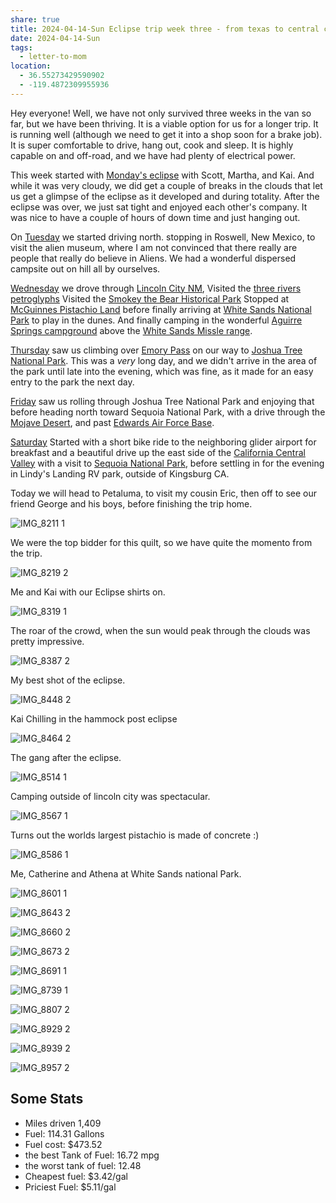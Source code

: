 ```yaml
---
share: true
title: 2024-04-14-Sun Eclipse trip week three - from texas to central california
date: 2024-04-14-Sun
tags:
  - letter-to-mom
location:
  - 36.55273429590902
  - -119.4872309955936
---
```


Hey everyone!  Well, we have not only survived three weeks in the van so far, but we have been thriving.  It is a viable option for us for a longer trip.    It is running well (although we need to get it into a shop soon for a brake job). It is super comfortable to drive, hang out, cook and sleep.  It is highly capable on and off-road, and we have had plenty of electrical power.

This week started with [Monday's eclipse](../trip-reports/2024-04-08-day17-eclipse-day.md) with Scott, Martha, and Kai.  And while it was very cloudy, we did get a couple of breaks in the clouds that let us get a glimpse of the eclipse as it developed and during totality.   After the eclipse was over, we just sat tight and enjoyed each other's company.  It was nice to have a couple of hours of down time and just hanging out.  

On [Tuesday](../trip-reports/2024-04-09-day18-leaving-texas---heading-towards-home.md) we started driving north.  stopping in Roswell, New Mexico, to visit the alien museum, where I am not convinced that there really are people that really do believe in Aliens.   We had a wonderful dispersed campsite out on hill all by ourselves.

[Wednesday](../trip-reports/2024-04-10-day19-lincoln-city---petroglyphs---white-sands.md) we drove through [Lincoln City NM](https://www.legendsofamerica.com/nm-lincoln/), Visited the [three rivers petroglyphs](https://www.blm.gov/visit/three-rivers-petroglyph-site) Visited the [Smokey the Bear Historical Park](https://www.emnrd.nm.gov/sfd/smokey-bear-historical-park/) Stopped at [McGuinnes Pistachio Land](https://pistachioland.com/) before finally arriving at [White Sands National Park](https://www.nps.gov/whsa/index.htm) to play in the dunes.   And finally camping in the wonderful [Aguirre Springs campground](https://www.blm.gov/visit/aguirre-spring-campground) above the [White Sands Missle range](https://home.army.mil/wsmr/).

[Thursday](../trip-reports/2024-04-11-day20-white-sands-area-to-joshua-tree.md) saw us climbing over [Emory Pass](https://www.fs.usda.gov/recarea/gila/recarea/?recid=82313) on our way to [Joshua Tree National Park](https://www.nps.gov/jotr/).  This was a _very_ long day, and we didn't arrive in the area of the park until late into the evening, which was fine, as it made for an easy entry to the park the next day.

[Friday](../trip-reports/2024-04-12-day21-joshua-tree-national-park.md) saw us rolling through Joshua Tree National Park and enjoying that before heading north toward Sequoia National Park, with a drive through the [Mojave Desert](https://en.wikipedia.org/wiki/Mojave_Desert), and past [Edwards Air Force Base](https://www.edwards.af.mil/). 

[Saturday](../trip-reports/2024-04-13-day22-skylark-airport-to-sequoia-national-park.md) Started with a short bike ride to the neighboring glider airport for breakfast and  a beautiful drive up the east side of the [California Central Valley](https://en.wikipedia.org/wiki/Central_Valley_(California))  with a visit to  [Sequoia National Park](https://www.nps.gov/seki), before settling in for the evening in Lindy's Landing RV park, outside of Kingsburg CA.

Today we will head to Petaluma, to visit my cousin Eric, then off to see our friend George and his boys, before finishing the trip home.  


![IMG_8211 1](../attachments/IMG_8211%201.jpeg)

We were the top bidder for this quilt, so we have quite the momento from the trip.

![IMG_8219 2](../attachments/IMG_8219%202.jpeg)

Me and Kai with our Eclipse shirts on.

![IMG_8319 1](../attachments/IMG_8319%201.jpeg)

The roar of the crowd, when the sun would peak through the clouds was pretty impressive.

![IMG_8387 2](../attachments/IMG_8387%202.jpeg)

My best shot of the eclipse.

![IMG_8448 2](../attachments/IMG_8448%202.jpeg)

Kai Chilling in the hammock post eclipse

![IMG_8464 2](../attachments/IMG_8464%202.jpeg)

The gang after the eclipse.

![IMG_8514 1](../attachments/IMG_8514%201.jpeg)

Camping outside of lincoln city was spectacular.

![IMG_8567 1](../attachments/IMG_8567%201.jpeg)

Turns out the worlds largest pistachio is made of concrete :) 

![IMG_8586 1](../attachments/IMG_8586%201.jpeg)

Me, Catherine and Athena at White Sands national Park.

![IMG_8601 1](../attachments/IMG_8601%201.jpeg)

![IMG_8643 2](../attachments/IMG_8643%202.jpeg)

![IMG_8660 2](../attachments/IMG_8660%202.jpeg)

![IMG_8673 2](../attachments/IMG_8673%202.jpeg)

![IMG_8691 1](../attachments/IMG_8691%201.jpeg)

![IMG_8739 1](../attachments/IMG_8739%201.jpeg)

![IMG_8807 2](../attachments/IMG_8807%202.jpeg)

![IMG_8929 2](../attachments/IMG_8929%202.jpeg)

![IMG_8939 2](../attachments/IMG_8939%202.jpeg)

![IMG_8957 2](../attachments/IMG_8957%202.jpeg)


## Some Stats

- Miles driven 1,409
- Fuel: 114.31 Gallons
- Fuel cost: $473.52
- the best Tank of Fuel: 16.72 mpg
- the worst tank of fuel: 12.48
- Cheapest fuel: $3.42/gal
- Priciest Fuel: $5.11/gal
